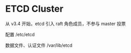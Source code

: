 

# ETCD Cluster

从 v3.4 开始，etcd 引入 raft 角色成员，不参与 master 投票

配置 /etc/etcd

数据文件、认证文件 /var/lib/etcd

